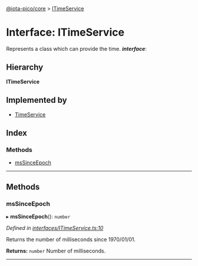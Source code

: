 [@iota-pico/core](../README.md) > [ITimeService](../interfaces/itimeservice.md)

# Interface: ITimeService

Represents a class which can provide the time.
*__interface__*: 

## Hierarchy

**ITimeService**

## Implemented by

* [TimeService](../classes/timeservice.md)

## Index

### Methods

* [msSinceEpoch](itimeservice.md#mssinceepoch)

---

## Methods

<a id="mssinceepoch"></a>

###  msSinceEpoch

▸ **msSinceEpoch**(): `number`

*Defined in [interfaces/ITimeService.ts:10](https://github.com/iota-pico/core/blob/36f6f34/src/interfaces/ITimeService.ts#L10)*

Returns the number of milliseconds since 1970/01/01.

**Returns:** `number`
Number of milliseconds.

___

